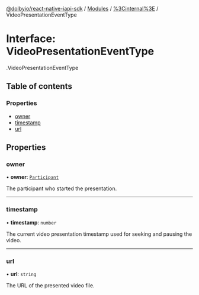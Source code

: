 [@dolbyio/react-native-iapi-sdk](../README.md) / [Modules](../modules.md) / [%3Cinternal%3E](../modules/_internal_.md) / VideoPresentationEventType

# Interface: VideoPresentationEventType

[<internal>](../modules/_internal_.md).VideoPresentationEventType

## Table of contents

### Properties

- [owner](_internal_.VideoPresentationEventType.md#owner)
- [timestamp](_internal_.VideoPresentationEventType.md#timestamp)
- [url](_internal_.VideoPresentationEventType.md#url)

## Properties

### owner

• **owner**: [`Participant`](_internal_.Participant.md)

The participant who started the presentation.

___

### timestamp

• **timestamp**: `number`

The current video presentation timestamp used for seeking and pausing the video.

___

### url

• **url**: `string`

The URL of the presented video file.
